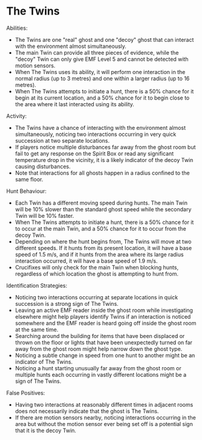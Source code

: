 # The Twins

Abilities:

-   The Twins are one "real" ghost and one "decoy" ghost that can interact with the environment almost simultaneously.
-   The main Twin can provide all three pieces of evidence, while the "decoy" Twin can only give EMF Level 5 and cannot be detected with motion sensors.
-   When The Twins uses its ability, it will perform one interaction in the normal radius (up to 3 metres) and one within a larger radius (up to 16 metres).
-   When The Twins attempts to initiate a hunt, there is a 50% chance for it begin at its current location, and a 50% chance for it to begin close to the area where it last interacted using its ability.

Activity:

-   The Twins have a chance of interacting with the environment almost simultaneously, noticing two interactions occurring in very quick succession at two separate locations.
-   If players notice multiple disturbances far away from the ghost room but fail to get any response on the Spirit Box or read any significant temperature drop in the vicinity, it is a likely indicator of the decoy Twin causing disturbances.
-   Note that interactions for all ghosts happen in a radius confined to the same floor.

Hunt Behaviour:

-   Each Twin has a different moving speed during hunts. The main Twin will be 10% slower than the standard ghost speed while the secondary Twin will be 10% faster.
-   When The Twins attempts to initiate a hunt, there is a 50% chance for it to occur at the main Twin, and a 50% chance for it to occur from the decoy Twin.
-   Depending on where the hunt begins from, The Twins will move at two different speeds. If it hunts from its present location, it will have a base speed of 1.5 m/s, and if it hunts from the area where its large radius interaction occurred, it will have a base speed of 1.9 m/s.
-   Crucifixes will only check for the main Twin when blocking hunts, regardless of which location the ghost is attempting to hunt from.

Identification Strategies:

-   Noticing two interactions occurring at separate locations in quick succession is a strong sign of The Twins.
-   Leaving an active EMF reader inside the ghost room while investigating elsewhere might help players identify Twins if an interaction is noticed somewhere and the EMF reader is heard going off inside the ghost room at the same time.
-   Searching around the building for items that have been displaced or thrown on the floor or lights that have been unexpectedly turned on far away from the ghost room might help narrow down the ghost type.
-   Noticing a subtle change in speed from one hunt to another might be an indicator of The Twins.
-   Noticing a hunt starting unusually far away from the ghost room or multiple hunts each occurring in vastly different locations might be a sign of The Twins.

False Positives:

-   Having two interactions at reasonably different times in adjacent rooms does not necessarily indicate that the ghost is The Twins.
-   If there are motion sensors nearby, noticing interactions occurring in the area but without the motion sensor ever being set off is a potential sign that it is the decoy Twin.